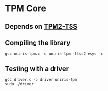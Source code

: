 # TPM Core
## Depends on [TPM2-TSS](https://github.com/tpm2-software/tpm2-tss)

## Compiling the library
```console
gcc uniris-tpm.c -o uniris-tpm -ltss2-esys -c
```

## Testing with a driver
```console
gcc driver.c -o driver uniris-tpm
sudo ./driver
```